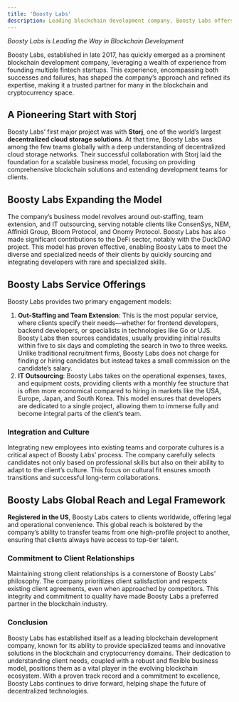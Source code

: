 ```yaml
---
title: 'Boosty Labs'
description: Leading blockchain development company, Boosty Labs offers expert out-staffing, IT outsourcing, and innovative solutions for decentralized technologies.
---
```


*Boosty Labs is Leading the Way in Blockchain Development*

Boosty Labs, established in late 2017, has quickly emerged as a prominent blockchain development company, leveraging a wealth of experience from founding multiple fintech startups. This experience, encompassing both successes and failures, has shaped the company’s approach and refined its expertise, making it a trusted partner for many in the blockchain and cryptocurrency space.

## A Pioneering Start with Storj
Boosty Labs’ first major project was with **Storj**, one of the world’s largest **decentralized cloud storage solutions**. At that time, Boosty Labs was among the few teams globally with a deep understanding of decentralized cloud storage networks. Their successful collaboration with Storj laid the foundation for a scalable business model, focusing on providing comprehensive blockchain solutions and extending development teams for clients.

## Boosty Labs Expanding the Model
The company’s business model revolves around out-staffing, team extension, and IT outsourcing, serving notable clients like ConsenSys, NEM, Affinidi Group, Bloom Protocol, and Onomy Protocol. Boosty Labs has also made significant contributions to the DeFi sector, notably with the DuckDAO project. This model has proven effective, enabling Boosty Labs to meet the diverse and specialized needs of their clients by quickly sourcing and integrating developers with rare and specialized skills.

## Boosty Labs Service Offerings
Boosty Labs provides two primary engagement models:
1. **Out-Staffing and Team Extension**: This is the most popular service, where clients specify their needs—whether for frontend developers, backend developers, or specialists in technologies like Go or UJS. Boosty Labs then sources candidates, usually providing initial results within five to six days and completing the search in two to three weeks. Unlike traditional recruitment firms, Boosty Labs does not charge for finding or hiring candidates but instead takes a small commission on the candidate’s salary.
2. **IT Outsourcing**: Boosty Labs takes on the operational expenses, taxes, and equipment costs, providing clients with a monthly fee structure that is often more economical compared to hiring in markets like the USA, Europe, Japan, and South Korea. This model ensures that developers are dedicated to a single project, allowing them to immerse fully and become integral parts of the client’s team.

### Integration and Culture
Integrating new employees into existing teams and corporate cultures is a critical aspect of Boosty Labs’ process. The company carefully selects candidates not only based on professional skills but also on their ability to adapt to the client’s culture. This focus on cultural fit ensures smooth transitions and successful long-term collaborations.

## Boosty Labs Global Reach and Legal Framework
**Registered in the US**, Boosty Labs caters to clients worldwide, offering legal and operational convenience. This global reach is bolstered by the company’s ability to transfer teams from one high-profile project to another, ensuring that clients always have access to top-tier talent.

### Commitment to Client Relationships
Maintaining strong client relationships is a cornerstone of Boosty Labs’ philosophy. The company prioritizes client satisfaction and respects existing client agreements, even when approached by competitors. This integrity and commitment to quality have made Boosty Labs a preferred partner in the blockchain industry.

### Conclusion
Boosty Labs has established itself as a leading blockchain development company, known for its ability to provide specialized teams and innovative solutions in the blockchain and cryptocurrency domains. Their dedication to understanding client needs, coupled with a robust and flexible business model, positions them as a vital player in the evolving blockchain ecosystem. With a proven track record and a commitment to excellence, Boosty Labs continues to drive forward, helping shape the future of decentralized technologies.
